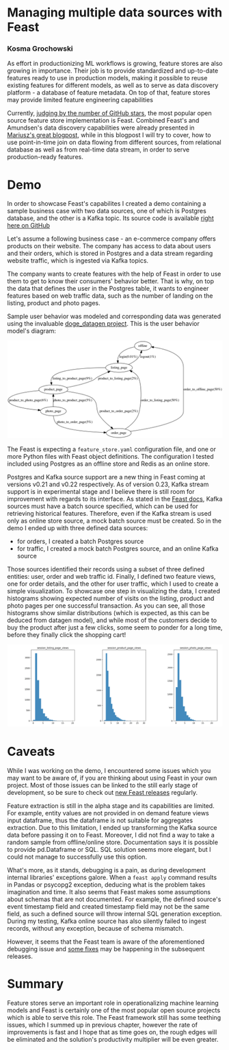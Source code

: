 # Managing multiple data sources with Feast
### Kosma Grochowski

As effort in productionizing ML workflows is growing, feature stores are also growing in importance. Their job is to provide standardized and up-to-date features ready to use in production models, making it possible to reuse  existing features for different models, as well as to serve as data discovery platform - a database of feature metadata. On top of that, feature stores may provide limited feature engineering capabilities

Currently, [judging by the number of GitHub stars](https://github.com/topics/feature-store), the most popular open source feature store implementation is Feast. Combined Feast's and Amundsen's data discovery capabilities were already presented in [Mariusz's great blogpost](https://getindata.com/blog/machine-learning-features-discovery-feast-amundsen), while in this blogpost I will try to cover, how to use point-in-time join on data flowing from different sources, from relational database as well as from real-time data stream, in order to serve production-ready features.


# Demo

In order to showcase Feast's capabilites I created a demo containing a sample business case with two data sources, one of which is Postgres database, and the other is a Kafka topic. Its source code is available [right here on GitHub]()

Let's assume a following business case - an e-commerce company offers products on their website. The company has access to data about users and their orders, which is stored in Postgres and a data stream regarding website traffic, which is ingested via Kafka topics.

The company wants to create features with the help of Feast in order to use them to get to know their consumers' behavior better. That is why, on top the data that defines the user in the Postgres table, it wants to engineer features based on web traffic data, such as the number of landing on the listing, product and photo pages.

Sample user behavior was modeled and corresponding data was generated using the invaluable [doge_datagen project](https://github.com/getindata/doge-datagen). This is the user behavior model's diagram:

![title](datagen.png)

The Feast is expecting a `feature_store.yaml` configuration file, and one or more Python files with Feast object definitions. The configuration I tested included using Postgres as an offline store and Redis as an online store.

Postgres and Kafka source support are a new thing in Feast coming at versions v0.21 and v0.22 respectively.
As of version 0.23, Kafka stream support is in experimental stage and I believe there is still room for improvement with regards to its interface. As stated in the [Feast docs](https://docs.feast.dev/reference/data-sources/kafka), Kafka sources must have a batch source specified, which can be used for retrieving historical features. Therefore, even if the Kafka stream is used only as online store source, a mock batch source must be created. So in the demo I ended up with three defined data sources:

- for orders, I created a batch Postgres source
- for traffic, I created a mock batch Postgres source, and an online Kafka source

Those sources identified their records using a subset of three defined entities: user, order and web traffic id. Finally, I defined two feature views, one for order details, and the other for user traffic, which I used to create a simple visualization. To showcase one step in visualizing the data, I created histograms showing expected number of visits on the listing, product and photo pages per one successful transaction. As you can see, all those histograms show similar distributions (which is expected, as this can be deduced from datagen model), and while most of the customers decide to buy the product after just a few clicks, some seem to ponder for a long time, before they finally click the shopping cart! 

![title](histograms.png)

# Caveats
While I was working on the demo, I encountered some issues which you may want to be aware of, if you are thinking about using Feast in your own project. Most of those issues can be linked to the still early stage of development, so be sure to check out [new Feast releases](https://github.com/feast-dev/feast/releases) regularly.

Feature extraction is still in the alpha stage and its capabilities are limited. For example, entity values are not provided in on demand feature views input dataframe, thus the dataframe is not suitable for aggregates extraction. Due to this limitation, I ended up transforming the Kafka source data before passing it on to Feast. Moreover, I did not find a way to take a random sample from offline/online store. Documentation says it is possible to provide pd.Dataframe or SQL. SQL solution seems more elegant, but I could not manage to successfully use this option.

What's more, as it stands, debugging is a pain, as during development internal libraries' exceptions galore.  When a `feast apply` command results in Pandas or psycopg2 exception, deducing what is the problem takes imagination and time. It also seems that Feast makes some assumptions about schemas that are not documented. For example, the defined source's event timestamp field and created timestamp field may not be the same field, as such a defined source will throw internal SQL generation exception. During my testing, Kafka online source has also silently failed to ingest records, without any exception, because of schema mismatch.

However, it seems that the Feast team is aware of the aforementioned debugging issue and [some fixes](https://github.com/feast-dev/feast/pull/2708) may be happening in the subsequent releases.




# Summary

Feature stores serve an important role in operationalizing machine learning models and Feast is certainly one of the most popular open source projects which is able to serve this role. The Feast framework still has some teething issues, which I summed up in previous chapter, however the rate of improvements is fast and I hope that as time goes on, the rough edges will be eliminated and the solution's productivity multiplier will be even greater. 
